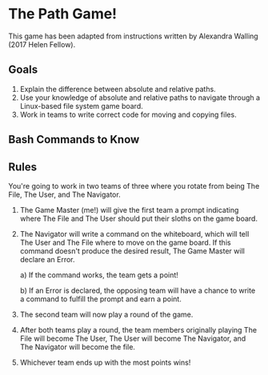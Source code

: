 # The Path Game!

This game has been adapted from instructions written by Alexandra Walling (2017 Helen Fellow).

## Goals

1. Explain the difference between absolute and relative paths.
2. Use your knowledge of absolute and relative paths to navigate through a Linux-based file system game board.
3. Work in teams to write correct code for moving and copying files.

## Bash Commands to Know



## Rules

You're going to work in two teams of three where you rotate from being The File, The User, and The Navigator.

1. The Game Master (me!) will give the first team a prompt indicating where The File and The User should put their sloths on the game board.

2. The Navigator will write a command on the whiteboard, which will tell The User and The File where to move on the game board. If this command doesn't produce the desired result, The Game Master will declare an Error.

    a) If the command works, the team gets a point!
  
    b) If an Error is declared, the opposing team will have a chance to write a command to fulfill the prompt and earn a point.
    
3. The second team will now play a round of the game.

4. After both teams play a round, the team members originally playing The File will become The User, The User will become The Navigator, and The Navigator will become the file.

5. Whichever team ends up with the most points wins!
